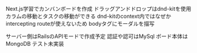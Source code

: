 Next.js学習でカンバンボードを作成
ドラッグアンドドロップはdnd-kitを使用
カラムの移動とタスクの移動ができる
dnd-kitのcontext内ではなぜかintercepting routeが使えないため
bodyタグにモーダルを描写

サーバー側はRailsのAPIモードで作成予定
  認証や認可はMySql
  ボード本体はMongoDB
テスト未実装